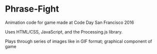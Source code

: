 # Phrase-Fight
Animation code for game made at Code Day San Francisco 2016

Uses HTML/CSS, JavaScript, and the Processing.js library.

Plays through series of images like in GIF format; graphical component of game
